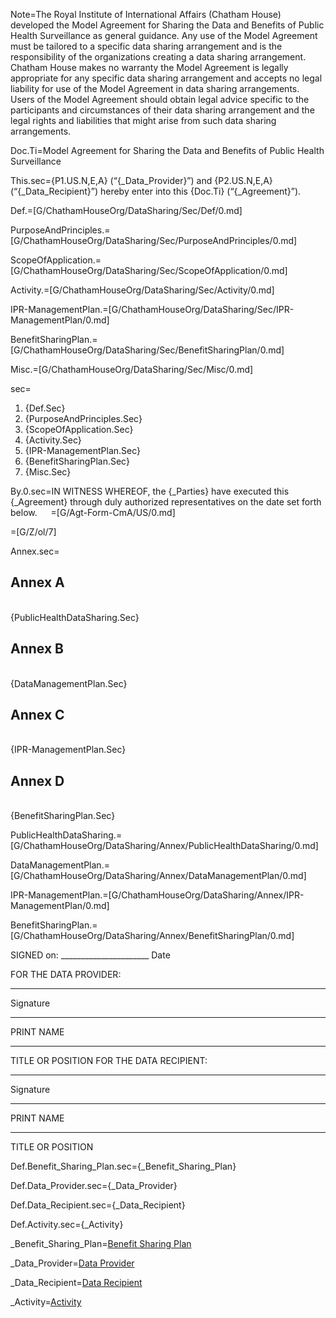 Note=The Royal Institute of International Affairs (Chatham House) developed the Model Agreement for Sharing the Data and Benefits of Public Health Surveillance as general guidance. Any use of the Model Agreement must be tailored to a specific data sharing arrangement and is the responsibility of the organizations creating a data sharing arrangement.  Chatham House makes no warranty the Model Agreement is legally appropriate for any specific data sharing arrangement and accepts no legal liability for use of the Model Agreement in data sharing arrangements. Users of the Model Agreement should obtain legal advice specific to the participants and circumstances of their data sharing arrangement and the legal rights and liabilities that might arise from such data sharing arrangements. 

Doc.Ti=Model Agreement for Sharing the Data and Benefits of Public Health Surveillance 

This.sec={P1.US.N,E,A} (“{_Data_Provider}”) and {P2.US.N,E,A}  (“{_Data_Recipient}”) hereby enter into this {Doc.Ti} (“{_Agreement}”).

Def.=[G/ChathamHouseOrg/DataSharing/Sec/Def/0.md]

PurposeAndPrinciples.=[G/ChathamHouseOrg/DataSharing/Sec/PurposeAndPrinciples/0.md]

ScopeOfApplication.=[G/ChathamHouseOrg/DataSharing/Sec/ScopeOfApplication/0.md]

Activity.=[G/ChathamHouseOrg/DataSharing/Sec/Activity/0.md]

IPR-ManagementPlan.=[G/ChathamHouseOrg/DataSharing/Sec/IPR-ManagementPlan/0.md]

BenefitSharingPlan.=[G/ChathamHouseOrg/DataSharing/Sec/BenefitSharingPlan/0.md]

Misc.=[G/ChathamHouseOrg/DataSharing/Sec/Misc/0.md]

sec=<ol class="secs-and"><li>{Def.Sec}<li>{PurposeAndPrinciples.Sec}<li>{ScopeOfApplication.Sec}<li>{Activity.Sec}<li>{IPR-ManagementPlan.Sec}<li>{BenefitSharingPlan.Sec}<li>{Misc.Sec}</ol>

By.0.sec=IN WITNESS WHEREOF, the {_Parties} have executed this {_Agreement} through duly authorized representatives on the date set forth below.
 
=[G/Agt-Form-CmA/US/0.md]

=[G/Z/ol/7]

Annex.sec=<h2>Annex A</h2><br>{PublicHealthDataSharing.Sec}<br><h2>Annex B</h2><br>{DataManagementPlan.Sec}<br><h2>Annex C</h2><br>{IPR-ManagementPlan.Sec}<br><h2>Annex D</h2><br>{BenefitSharingPlan.Sec}<br>


PublicHealthDataSharing.=[G/ChathamHouseOrg/DataSharing/Annex/PublicHealthDataSharing/0.md]

DataManagementPlan.=[G/ChathamHouseOrg/DataSharing/Annex/DataManagementPlan/0.md]

IPR-ManagementPlan.=[G/ChathamHouseOrg/DataSharing/Annex/IPR-ManagementPlan/0.md]

BenefitSharingPlan.=[G/ChathamHouseOrg/DataSharing/Annex/BenefitSharingPlan/0.md]



SIGNED on: ______________________
                                     Date


FOR THE DATA PROVIDER:


________________________________
Signature


________________________________
PRINT NAME


________________________________
TITLE OR POSITION	FOR THE DATA RECIPIENT:


________________________________
Signature


________________________________
PRINT NAME


________________________________
TITLE OR POSITION
  

Def.Benefit_Sharing_Plan.sec={_Benefit_Sharing_Plan}

Def.Data_Provider.sec={_Data_Provider}

Def.Data_Recipient.sec={_Data_Recipient}

Def.Activity.sec={_Activity}

_Benefit_Sharing_Plan=<a href='#Def.Benefit_Sharing_Plan.sec' class='definedterm'>Benefit Sharing Plan</a>

_Data_Provider=<a href='#Def.Data_Provider.sec' class='definedterm'>Data Provider</a>

_Data_Recipient=<a href='#Def.Data_Recipient.sec' class='definedterm'>Data Recipient</a>

_Activity=<a href='#Def.Activity.sec' class='definedterm'>Activity</a>
